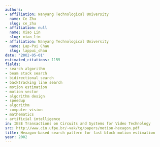 ```yaml
---
authors:
- affiliation: Nanyang Technological University
  name: Ce Zhu
  slug: ce_zhu
- affiliation: null
  name: Xiao Lin
  slug: xiao_lin
- affiliation: Nanyang Technological University
  name: Lap-Pui Chau
  slug: lappui_chau
date: '2002-05-01'
estimated_citations: 1155
fields:
- search algorithm
- beam stack search
- bidirectional search
- backtracking line search
- motion estimation
- motion vector
- algorithm design
- speedup
- algorithm
- computer vision
- mathematics
- artificial intelligence
in: IEEE Transactions on Circuits and Systems for Video Technology
src: http://www.cin.ufpe.br/~vak/tg/papers/motion-hexagon.pdf
title: Hexagon-based search pattern for fast block motion estimation
year: 2002
---
```

